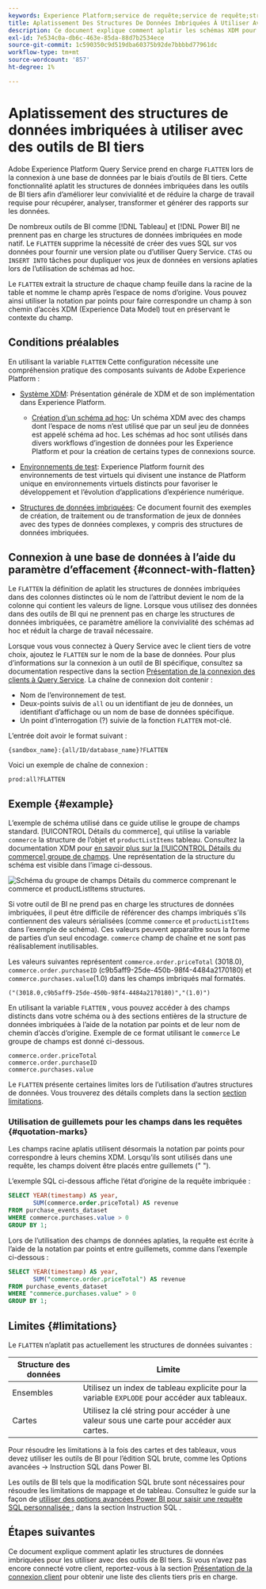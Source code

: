 ```yaml
---
keywords: Experience Platform;service de requête;service de requête;structures de données imbriquées;données imbriquées;aplatir;aplatir les données imbriquées;
title: Aplatissement Des Structures De Données Imbriquées À Utiliser Avec Les Outils BI
description: Ce document explique comment aplatir les schémas XDM pour tous les tableaux et vues au cours d’une session lors de l’utilisation d’outils de BI tiers avec Query Service.
exl-id: 7e534c0a-db6c-463e-85da-88d7b2534ece
source-git-commit: 1c590350c9d519dba60375b92de7bbbbd77961dc
workflow-type: tm+mt
source-wordcount: '857'
ht-degree: 1%

---
```


# Aplatissement des structures de données imbriquées à utiliser avec des outils de BI tiers

Adobe Experience Platform Query Service prend en charge `FLATTEN` lors de la connexion à une base de données par le biais d’outils de BI tiers. Cette fonctionnalité aplatit les structures de données imbriquées dans les outils de BI tiers afin d’améliorer leur convivialité et de réduire la charge de travail requise pour récupérer, analyser, transformer et générer des rapports sur les données.

De nombreux outils de BI comme [!DNL Tableau] et [!DNL Power BI] ne prennent pas en charge les structures de données imbriquées en mode natif. Le `FLATTEN` supprime la nécessité de créer des vues SQL sur vos données pour fournir une version plate ou d’utiliser Query Service. `CTAS` ou `INSERT INTO` tâches pour dupliquer vos jeux de données en versions aplaties lors de l’utilisation de schémas ad hoc.

Le `FLATTEN` extrait la structure de chaque champ feuille dans la racine de la table et nomme le champ après l’espace de noms d’origine. Vous pouvez ainsi utiliser la notation par points pour faire correspondre un champ à son chemin d’accès XDM (Experience Data Model) tout en préservant le contexte du champ.

## Conditions préalables

En utilisant la variable `FLATTEN` Cette configuration nécessite une compréhension pratique des composants suivants de Adobe Experience Platform :

* [Système XDM](../../xdm/home.md): Présentation générale de XDM et de son implémentation dans Experience Platform.

   * [Création d’un schéma ad hoc](../../xdm/tutorials/ad-hoc.md): Un schéma XDM avec des champs dont l’espace de noms n’est utilisé que par un seul jeu de données est appelé schéma ad hoc. Les schémas ad hoc sont utilisés dans divers workflows d’ingestion de données pour les Experience Platform et pour la création de certains types de connexions source.

* [Environnements de test](../../sandboxes/home.md): Experience Platform fournit des environnements de test virtuels qui divisent une instance de Platform unique en environnements virtuels distincts pour favoriser le développement et l’évolution d’applications d’expérience numérique.

* [Structures de données imbriquées](./nested-data-structures.md): Ce document fournit des exemples de création, de traitement ou de transformation de jeux de données avec des types de données complexes, y compris des structures de données imbriquées.

## Connexion à une base de données à l’aide du paramètre d’effacement {#connect-with-flatten}

Le `FLATTEN` la définition de aplatit les structures de données imbriquées dans des colonnes distinctes où le nom de l’attribut devient le nom de la colonne qui contient les valeurs de ligne. Lorsque vous utilisez des données dans des outils de BI qui ne prennent pas en charge les structures de données imbriquées, ce paramètre améliore la convivialité des schémas ad hoc et réduit la charge de travail nécessaire.

Lorsque vous vous connectez à Query Service avec le client tiers de votre choix, ajoutez le `FLATTEN` sur le nom de la base de données. Pour plus d’informations sur la connexion à un outil de BI spécifique, consultez sa documentation respective dans la section [Présentation de la connexion des clients à Query Service](../clients/overview.md). La chaîne de connexion doit contenir :

* Nom de l’environnement de test.
* Deux-points suivis de `all` ou un identifiant de jeu de données, un identifiant d’affichage ou un nom de base de données spécifique.
* Un point d’interrogation (?) suivie de la fonction `FLATTEN` mot-clé.

L’entrée doit avoir le format suivant :

```terminal
{sandbox_name}:{all/ID/database_name}?FLATTEN
```

Voici un exemple de chaîne de connexion :

```terminal
prod:all?FLATTEN
```

## Exemple {#example}

L’exemple de schéma utilisé dans ce guide utilise le groupe de champs standard. [!UICONTROL Détails du commerce], qui utilise la variable `commerce` la structure de l’objet et `productListItems` tableau. Consultez la documentation XDM pour [en savoir plus sur la [!UICONTROL Détails du commerce] groupe de champs](../../xdm/field-groups/event/commerce-details.md). Une représentation de la structure du schéma est visible dans l’image ci-dessous.

![Schéma du groupe de champs Détails du commerce comprenant le `commerce` et `productListItems` structures.](../images/essential-concepts/commerce-details.png)

Si votre outil de BI ne prend pas en charge les structures de données imbriquées, il peut être difficile de référencer des champs imbriqués s’ils contiennent des valeurs sérialisées (comme `commerce` et `productListItems` dans l’exemple de schéma). Ces valeurs peuvent apparaître sous la forme de parties d’un seul encodage. `commerce` champ de chaîne et ne sont pas réalisablement inutilisables.

Les valeurs suivantes représentent `commerce.order.priceTotal` (3018.0), `commerce.order.purchaseID` (c9b5aff9-25de-450b-98f4-4484a2170180) et `commerce.purchases.value`(1.0) dans les champs imbriqués mal formatés.

```terminal
("(3018.0,c9b5aff9-25de-450b-98f4-4484a2170180)","(1.0)")
```

En utilisant la variable `FLATTEN` , vous pouvez accéder à des champs distincts dans votre schéma ou à des sections entières de la structure de données imbriquées à l’aide de la notation par points et de leur nom de chemin d’accès d’origine. Exemple de ce format utilisant le `commerce` Le groupe de champs est donné ci-dessous.

```terminal
commerce.order.priceTotal
commerce.order.purchaseID
commerce.purchases.value
```

Le `FLATTEN` présente certaines limites lors de l’utilisation d’autres structures de données. Vous trouverez des détails complets dans la section [section limitations](#limitations).

### Utilisation de guillemets pour les champs dans les requêtes {#quotation-marks}

Les champs racine aplatis utilisent désormais la notation par points pour correspondre à leurs chemins XDM. Lorsqu’ils sont utilisés dans une requête, les champs doivent être placés entre guillemets (&quot; &quot;).

L’exemple SQL ci-dessous affiche l’état d’origine de la requête imbriquée :

```sql
SELECT YEAR(timestamp) AS year,
       SUM(commerce.order.priceTotal) AS revenue
FROM purchase_events_dataset
WHERE commerce.purchases.value > 0
GROUP BY 1;
```

Lors de l’utilisation des champs de données aplaties, la requête est écrite à l’aide de la notation par points et entre guillemets, comme dans l’exemple ci-dessous :

```sql
SELECT YEAR(timestamp) AS year,
       SUM("commerce.order.priceTotal") AS revenue
FROM purchase_events_dataset
WHERE "commerce.purchases.value" > 0
GROUP BY 1;
```

## Limites {#limitations}

Le `FLATTEN` n’aplatit pas actuellement les structures de données suivantes :

| Structure des données | Limite |
|---|---|
| Ensembles | Utilisez un index de tableau explicite pour la variable `EXPLODE` pour accéder aux tableaux. |
| Cartes | Utilisez la clé string pour accéder à une valeur sous une carte pour accéder aux cartes. |

Pour résoudre les limitations à la fois des cartes et des tableaux, vous devez utiliser les outils de BI pour l’édition SQL brute, comme les Options avancées -> Instruction SQL dans Power BI.

Les outils de BI tels que la modification SQL brute sont nécessaires pour résoudre les limitations de mappage et de tableau. Consultez le guide sur la façon de [utiliser des options avancées Power BI pour saisir une requête SQL personnalisée ;](../clients/power-bi.md#import-tables-using-custom-sql) dans la section Instruction SQL .

## Étapes suivantes

Ce document explique comment aplatir les structures de données imbriquées pour les utiliser avec des outils de BI tiers. Si vous n’avez pas encore connecté votre client, reportez-vous à la section [Présentation de la connexion client](../clients/overview.md) pour obtenir une liste des clients tiers pris en charge.
